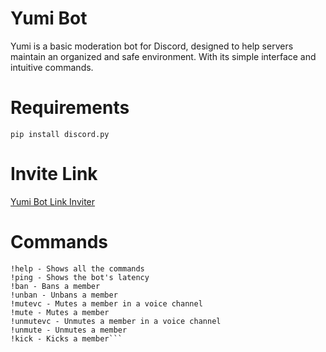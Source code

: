 # Yumi Bot
Yumi is a basic moderation bot for Discord, designed to help servers maintain an organized and safe environment. With its simple interface and intuitive commands.
# Requirements
` pip install discord.py `
# Invite Link
[Yumi Bot Link Inviter](https://discord.com/oauth2/authorize?client_id=1323313408652869643&permissions=8&integration_type=0&scope=bot)
# Commands
```Yumi Commands
!help - Shows all the commands
!ping - Shows the bot's latency
!ban - Bans a member
!unban - Unbans a member
!mutevc - Mutes a member in a voice channel
!mute - Mutes a member
!unmutevc - Unmutes a member in a voice channel
!unmute - Unmutes a member
!kick - Kicks a member```
